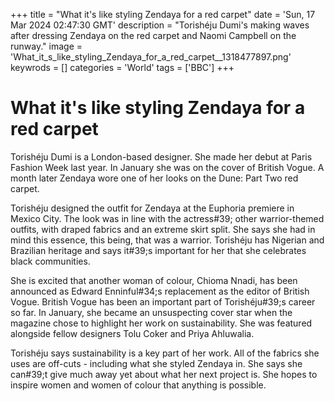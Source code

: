 +++
title = "What it's like styling Zendaya for a red carpet"
date = 'Sun, 17 Mar 2024 02:47:30 GMT'
description = "Torishéju Dumi's making waves after dressing Zendaya on the red carpet and Naomi Campbell on the runway."
image = 'What_it_s_like_styling_Zendaya_for_a_red_carpet__1318477897.png'
keywrods =  []
categories = 'World'
tags = ['BBC']
+++

# What it's like styling Zendaya for a red carpet

Torishéju Dumi is a London-based designer.
She made her debut at Paris Fashion Week last year.
In January she was on the cover of British Vogue.
A month later Zendaya wore one of her looks on the Dune: Part Two red carpet.

Torishéju designed the outfit for Zendaya at the Euphoria premiere in Mexico City.
The look was in line with the actress<bb>#39; other warrior-themed outfits, with draped fabrics and an extreme skirt split.
She says she had in mind this essence, this being, that was a warrior.
Torishéju has Nigerian and Brazilian heritage and says it<bb>#39;s important for her that she celebrates black communities.

She is excited that another woman of colour, Chioma Nnadi, has been announced as Edward Enninful<bb>#34;s replacement as the editor of British Vogue.
British Vogue has been an important part of Torishéju<bb>#39;s career so far.
In January, she became an unsuspecting cover star when the magazine chose to highlight her work on sustainability.
She was featured alongside fellow designers Tolu Coker and Priya Ahluwalia.

Torishéju says sustainability is a key part of her work.
All of the fabrics she uses are off-cuts - including what she styled Zendaya in.
She says she can<bb>#39;t give much away yet about what her next project is.
She hopes to inspire women and women of colour that anything is possible.


